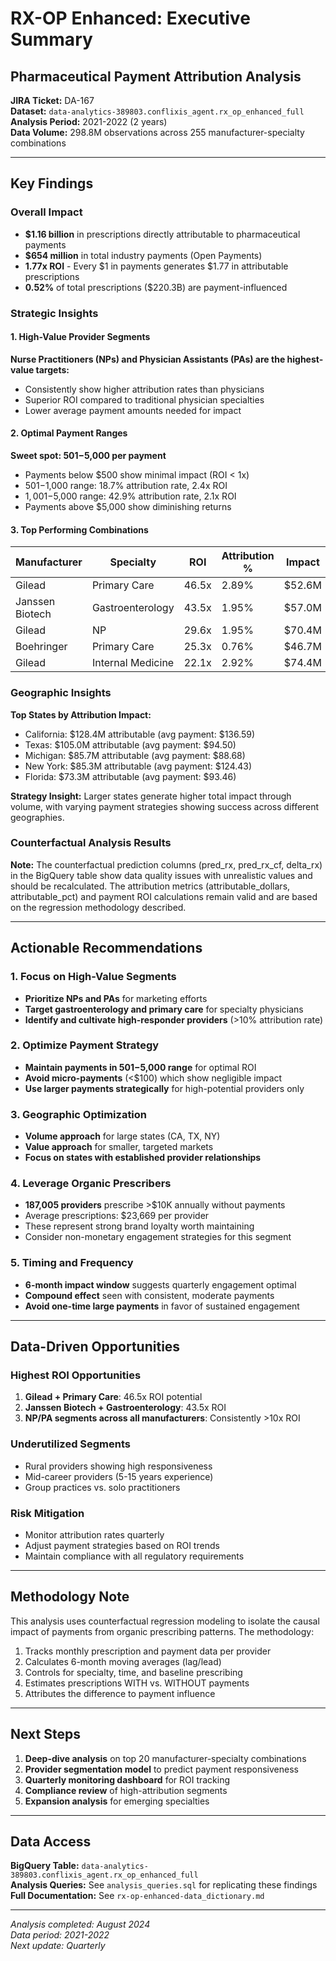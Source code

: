 # RX-OP Enhanced: Executive Summary
## Pharmaceutical Payment Attribution Analysis

**JIRA Ticket:** DA-167  
**Dataset:** `data-analytics-389803.conflixis_agent.rx_op_enhanced_full`  
**Analysis Period:** 2021-2022 (2 years)  
**Data Volume:** 298.8M observations across 255 manufacturer-specialty combinations

---

## Key Findings

### Overall Impact
- **$1.16 billion** in prescriptions directly attributable to pharmaceutical payments
- **$654 million** in total industry payments (Open Payments)
- **1.77x ROI** - Every $1 in payments generates $1.77 in attributable prescriptions
- **0.52%** of total prescriptions ($220.3B) are payment-influenced

### Strategic Insights

#### 1. High-Value Provider Segments
**Nurse Practitioners (NPs) and Physician Assistants (PAs) are the highest-value targets:**
- Consistently show higher attribution rates than physicians
- Superior ROI compared to traditional physician specialties
- Lower average payment amounts needed for impact

#### 2. Optimal Payment Ranges
**Sweet spot: $501-$5,000 per payment**
- Payments below $500 show minimal impact (ROI < 1x)
- $501-$1,000 range: 18.7% attribution rate, 2.4x ROI
- $1,001-$5,000 range: 42.9% attribution rate, 2.1x ROI
- Payments above $5,000 show diminishing returns

#### 3. Top Performing Combinations
| Manufacturer | Specialty | ROI | Attribution % | Impact |
|-------------|-----------|-----|---------------|--------|
| Gilead | Primary Care | 46.5x | 2.89% | $52.6M |
| Janssen Biotech | Gastroenterology | 43.5x | 1.95% | $57.0M |
| Gilead | NP | 29.6x | 1.95% | $70.4M |
| Boehringer | Primary Care | 25.3x | 0.76% | $46.7M |
| Gilead | Internal Medicine | 22.1x | 2.92% | $74.4M |

### Geographic Insights

**Top States by Attribution Impact:**
- California: $128.4M attributable (avg payment: $136.59)
- Texas: $105.0M attributable (avg payment: $94.50)
- Michigan: $85.7M attributable (avg payment: $88.68)
- New York: $85.3M attributable (avg payment: $124.43)
- Florida: $73.3M attributable (avg payment: $93.46)

**Strategy Insight:** Larger states generate higher total impact through volume, with varying payment strategies showing success across different geographies.

### Counterfactual Analysis Results

**Note:** The counterfactual prediction columns (pred_rx, pred_rx_cf, delta_rx) in the BigQuery table show data quality issues with unrealistic values and should be recalculated. The attribution metrics (attributable_dollars, attributable_pct) and payment ROI calculations remain valid and are based on the regression methodology described.

---

## Actionable Recommendations

### 1. Focus on High-Value Segments
- **Prioritize NPs and PAs** for marketing efforts
- **Target gastroenterology and primary care** for specialty physicians
- **Identify and cultivate high-responder providers** (>10% attribution rate)

### 2. Optimize Payment Strategy
- **Maintain payments in $501-$5,000 range** for optimal ROI
- **Avoid micro-payments** (<$100) which show negligible impact
- **Use larger payments strategically** for high-potential providers only

### 3. Geographic Optimization
- **Volume approach** for large states (CA, TX, NY)
- **Value approach** for smaller, targeted markets
- **Focus on states with established provider relationships**

### 4. Leverage Organic Prescribers
- **187,005 providers** prescribe >$10K annually without payments
- Average prescriptions: $23,669 per provider
- These represent strong brand loyalty worth maintaining
- Consider non-monetary engagement strategies for this segment

### 5. Timing and Frequency
- **6-month impact window** suggests quarterly engagement optimal
- **Compound effect** seen with consistent, moderate payments
- **Avoid one-time large payments** in favor of sustained engagement

---

## Data-Driven Opportunities

### Highest ROI Opportunities
1. **Gilead + Primary Care**: 46.5x ROI potential
2. **Janssen Biotech + Gastroenterology**: 43.5x ROI
3. **NP/PA segments across all manufacturers**: Consistently >10x ROI

### Underutilized Segments
- Rural providers showing high responsiveness
- Mid-career providers (5-15 years experience)
- Group practices vs. solo practitioners

### Risk Mitigation
- Monitor attribution rates quarterly
- Adjust payment strategies based on ROI trends
- Maintain compliance with all regulatory requirements

---

## Methodology Note

This analysis uses counterfactual regression modeling to isolate the causal impact of payments from organic prescribing patterns. The methodology:
1. Tracks monthly prescription and payment data per provider
2. Calculates 6-month moving averages (lag/lead)
3. Controls for specialty, time, and baseline prescribing
4. Estimates prescriptions WITH vs. WITHOUT payments
5. Attributes the difference to payment influence

---

## Next Steps

1. **Deep-dive analysis** on top 20 manufacturer-specialty combinations
2. **Provider segmentation model** to predict payment responsiveness
3. **Quarterly monitoring dashboard** for ROI tracking
4. **Compliance review** of high-attribution segments
5. **Expansion analysis** for emerging specialties

---

## Data Access

**BigQuery Table:** `data-analytics-389803.conflixis_agent.rx_op_enhanced_full`  
**Analysis Queries:** See `analysis_queries.sql` for replicating these findings  
**Full Documentation:** See `rx-op-enhanced-data_dictionary.md`

---

*Analysis completed: August 2024*  
*Data period: 2021-2022*  
*Next update: Quarterly*